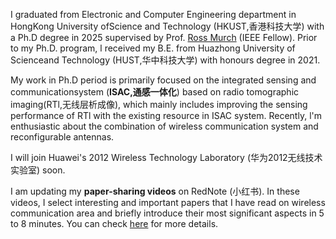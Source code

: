 I graduated from Electronic and Computer Engineering department in HongKong University ofScience and Technology (HKUST,香港科技大学) with a Ph.D degree in 2025 supervised by Prof. [Ross Murch](https://eermurch.home.ece.ust.hk/) (IEEE Fellow). Prior to my Ph.D. program, l received my B.E. from Huazhong University of Scienceand Technology (HUST,华中科技大学) with honours degree in 2021.

My work in Ph.D period is primarily focused on the integrated sensing and communicationsystem (**ISAC,通感一体化**) based on radio tomographic imaging(RTl,无线层析成像), which mainly includes improving the sensing performance of RTl with the existing resource in ISAC system. Recently, l'm enthusiastic about the combination of wireless communication system and reconfigurable antennas.

I will join Huawei's 2012 Wireless Technology Laboratory (华为2012无线技术实验室) soon.

I am updating my **paper-sharing videos** on RedNote (小红书). In these videos, I select interesting and important papers that I have read on wireless communication area and briefly introduce their most significant aspects in 5 to 8 minutes. You can check [here](https://www.xiaohongshu.com/user/profile/6533982a000000002a03687e) for more details.
